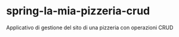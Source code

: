 # spring-la-mia-pizzeria-crud
 Applicativo di gestione del sito di una pizzeria con operazioni CRUD
